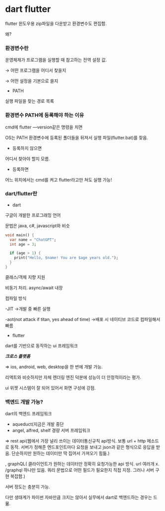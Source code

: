 # dart flutter

flutter 윈도우용 zip파일을 다운받고 환경변수도 편집함.

왜?

### 환경변수란

운영체제가 프로그램을 실행할 때 참고하는 전역 설정 값.

→ 어떤 프로그램을 어디서 찾을지

→ 어떤 설정을 기본으로 쓸지

- PATH

실행 파일을 찾는 경로 목록

### 환경변수 PATH에 등록해야 하는 이유

cmd에 flutter —version같은 명령을 치면

OS는 PATH 환경변수에 등록된 폴더들을 뒤져서 실행 파일(flutter.bat)를 찾음.

- 등록하지 않으면

어디서 찾아야 할지 모름.

- 등록하면

어느 위치에서는 cmd를 켜고 flutter라고만 쳐도 실행 가능!

### dart/flutter란

- dart

구글이 개발한 프로그래밍 언어

문법은 java, c#, javascript와 비슷

```dart
void main() {
  var name = "ChatGPT";
  int age = 3;

  if (age > 1) {
    print("Hello, $name! You are $age years old.");
  }
}
```

클래스/객체 지향 지원

비동기 처리. async/await 내장

컴파일 방식

-JIT →개발 중 빠른 실행

-aot(not attack if titan, yes ahead of time) →배포 시 네이티브 코드로 컴파일해서 빠름

- flutter

dart를 기반으로 동작하는 ui 프레임워크

***크로스 플랫폼***

⇒ ios, android, web, desktop을 한 번에 개발 가능.

리액트와 비슷하지만 자체 렌더링 엔진 덕분에 성능이 더 안정적이라는 평가.

ui 위젯 시스템이 잘 되어 있어서 화면 구성에 강점.

### 백엔드 개발 가능?

dart의 백엔드 프레임워크

- aqueduct(지금은 개발 중단
- angel, alfred, shelf 경량 서버 프레임워크

⇒ rest api(웹에서 가장 널리 쓰이는 데이터통신규칙 api방식. 보통 url + http 메소드로 동작. 서버가 정해준 엔드포인트마다 요청을 보내고 json과 같은 형식으로 응답을 받음. 단순하지만 원하는 데이터만 딱 집어서 가져오기 힘듦.)

, graphQL( 클라이언트가 원하는 데이터만 정확히 요청가능한 api 방식. url 여러개 x. /graphql 하나만 있음. 쿼리 문법으로 어떤 필드가 필요한지 직접 지정. 그러나 서버 구현 복잡함.)

서버 정도는 충분히 가능.

다만 생태계가 파이썬 자바만큼 크지는 않아서 실무에서 dart로 백엔드하는 경우는 드묾.
